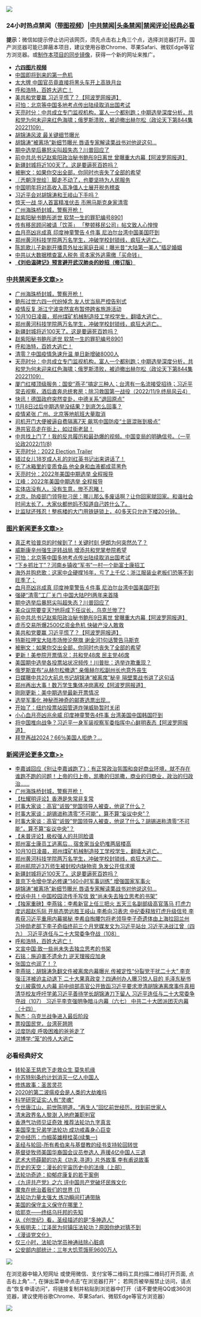 ![](https://raw.githubusercontent.com/jsvpn/jsproxy/dev/64photo/fqnews-qr.jpg)

<div id="tt">
<h3>24小时热点禁闻（<a href="https://aaa.v2dns.tk/?QAjUl=BgRp5UNKRn&T5Vk=fPVH&Q59Ab=WxGE" target="_blank">带图视频</a>）|<a href="#%E4%B8%AD%E5%85%B1%E7%A6%81%E9%97%BB%E6%9B%B4%E5%A4%9A%E6%96%87%E7%AB%A0">中共禁闻</a>|<a href="#%E5%9B%BE%E7%89%87%E6%96%B0%E9%97%BB%E6%9B%B4%E5%A4%9A%E6%96%87%E7%AB%A0">头条禁闻</a>|<a href="#%E6%96%B0%E9%97%BB%E8%AF%84%E8%AE%BA%E6%9B%B4%E5%A4%9A%E6%96%87%E7%AB%A0">禁闻评论|<a href="#%E5%BF%85%E7%9C%8B%E7%BB%8F%E5%85%B8%E5%A5%BD%E6%96%87">经典必看</a></h3>
<div><b>提示：</b>微信如提示停止访问该网页，须先点击右上角三个点，选择浏览器打开。国产浏览器可能已屏蔽本项目，建议使用谷歌Chrome、苹果Safari、微软Edge等官方浏览器。或<a href="%E5%88%B6%E4%BD%9Cgit%E7%A6%81%E9%97%BB%E9%95%9C%E5%83%8F.md">制作本项目的同步镜像</a>，获得一个新的网址来推广。</div>
<ul>
<li><b><a href="http://d2.v2rss.gq/64.mp4" target="_blank">六四图片视频</a></b></li>
<li><a href="/ssgc/20221110/1809264.md">中国即将到来的第一危机</a></li>
<li><a href="/cnnews/20221110/1809444.md">太大牌 中国官员竟直接将黑头车开上高铁月台</a></li>
<li><a href="/comments/20221110/1809369.md">呼和浩特，百姓大逃亡！</a></li>
<li><a href="/topimagenews/20221110/1809365.md">美共和党要赢 习近平慌了？【阿波罗网报道】</a></li>
<li><a href="/topimagenews/20221110/1809453.md">可怕：北京等中国多地考点传出陆续取消出国考试</a></li>
<li><a href="/cbnews/20221110/1809274.md">天亮时分：中共成立专门监视机构，富人一个都别跑；中期选举深度分析，共和党为何未迎来红色海啸；俄罗斯溃败，被迫撤出赫尔松（政论天下第844集 20221109）</a></li>
<li><a href="/baitai/20221110/1809507.md">胡锦涛风波 最关键细节曝光</a></li>
<li><a href="/comments/20221110/1809397.md">胡锦涛“被离场”新细节曝光 唇语专家解读栗战书对他说这句…</a></li>
<li><a href="/topimagenews/20221110/1809381.md">期中选举后暴怒尖叫超失态？川普回应了</a></li>
<li><a href="/topimagenews/20221110/1809372.md">前中共总书记赵紫阳政治秘书鲍彤9日离世 曾曝重大内幕【阿波罗网报道】</a></li>
<li><a href="/comments/20221110/1809479.md">新疆封城将近100天了。这是要逼死百姓吗？</a></li>
<li><a href="/topimagenews/20221110/1809309.md">被删文：如果你交出全部，你同时也丧失了全部的希望</a></li>
<li><a href="/ssgc/20221110/1809232.md">〖兲朝浮世绘〗脚走不动了，也要坚持为人民服务</a></li>
<li><a href="/ssgc/20221110/1809376.md">中国明年将对高收入高净值人士展开税务稽查</a></li>
<li><a href="/ssgc/20221110/1809508.md">习近平会对胡锦涛和王岐山下手吗？</a></li>
<li><a href="/cnnews/20221110/1809314.md">惊天一战 华人首富精准伏击 币圈马斯克身家清零</a></li>
<li><a href="/comments/20221111/1809652.md">广州海珠桥封城，警察开枪！</a></li>
<li><a href="/cbnews/20221110/1809401.md">赵紫阳秘书鲍彤逝世 软禁一生的罪犯编号8901</a></li>
<li><a href="/headline/20221110/1809457.md">传有移民顾问被请「饮茶」 「整顿移民公司」帖文致人心惶惶</a></li>
<li><a href="/topimagenews/20221110/1809442.md">血月亮凶兆成真 印度神童警告４件事 尼泊尔台湾中国美国吓到</a></li>
<li><a href="/comments/20221110/1809492.md">郑州黄河科技学院两万名学生，冲破学校封锁线，疯狂大逃亡。</a></li>
<li><a href="/yule/20221110/1809329.md">陈凯歌儿子新剧开播意外扯出家庭丑闻！曝光昔“大陆第一美人”插足婚姻</a></li>
<li><a href="/headline/20221110/1809447.md">中共以大数据稽查富人税务 资本家外逃需缴「买命钱」</a></li>
<li><b><a href="/comments/20200207/1272816.md" target="_blank">《刘伯温碑记》预言避开武汉肺炎的妙招（修订版）</a></b></li>
</ul>
</div>

<div class="catlist">
<h3><a href="/cbnews/" target="_blank">中共禁闻</a><span><a href="/cbnews/" target="_blank" rel="nofollow">更多文章>></a></span></h3>
<ul>
<li><a href="/comments/20221111/1809652.md" target="_blank">广州海珠桥封城，警察开枪！</a></li>
<li><a href="/cbnews/20221111/1809632.md" target="_blank">鲍彤过世六四一代纷悼念 友人忧当局严控告别式</a></li>
<li><a href="/cbnews/20221111/1809581.md" target="_blank">疫情反复 浙江宁波突然宣布暂停跨省旅游活动</a></li>
<li><a href="/comments/20221110/1809493.md" target="_blank">10月10日凌晨，郑州煤矿机械制造技工学校学生，翻墙大逃亡。</a></li>
<li><a href="/comments/20221110/1809492.md" target="_blank">郑州黄河科技学院两万名学生，冲破学校封锁线，疯狂大逃亡。</a></li>
<li><a href="/comments/20221110/1809479.md" target="_blank">新疆封城将近100天了。这是要逼死百姓吗？</a></li>
<li><a href="/cbnews/20221110/1809401.md" target="_blank">赵紫阳秘书鲍彤逝世 软禁一生的罪犯编号8901</a></li>
<li><a href="/comments/20221110/1809369.md" target="_blank">呼和浩特，百姓大逃亡！</a></li>
<li><a href="/cbnews/20221110/1809275.md" target="_blank">清零？中国疫情急速升温 单日新增破8000人</a></li>
<li><a href="/cbnews/20221110/1809274.md" target="_blank">天亮时分：中共成立专门监视机构，富人一个都别跑；中期选举深度分析，共和党为何未迎来红色海啸；俄罗斯溃败，被迫撤出赫尔松（政论天下第844集 20221109）</a></li>
<li><a href="/comments/20221110/1809181.md" target="_blank">厦门红楼顶级服务：国安“燕子”搞定三种人；台湾有一名流接受招待；习近平常去视察，酒后直奔总统套房；除习救国第一战役（2022/11/9,终局风云4）</a></li>
<li><a href="/cbnews/20221110/1809182.md" target="_blank">快讯！德国政府突然变卦，中德关系“退回原点”</a></li>
<li><a href="/comments/20221110/1809180.md" target="_blank">11月8日过后中期选举没结果？到底怎么回事？</a></li>
<li><a href="/cbnews/20221110/1809047.md" target="_blank">疫情紧张 广州、北京等地航班大量取消</a></li>
<li><a href="/cbnews/20221109/1808999.md" target="_blank">司机开门大便被逼自费隔离7天 飙骂中国防疫“土匪混账到极点”</a></li>
<li><a href="/comments/20221109/1808970.md" target="_blank">港共官员走在街上，如过街老鼠！</a></li>
<li><a href="/comments/20221109/1808801.md" target="_blank">中共找上门了！我的反共履历和最劲爆的视频。中国变局的明确信号。（一平论政2022/11/8)</a></li>
<li><a href="/cbnews/20221109/1808748.md" target="_blank">天亮时分：2022 Election Trailer</a></li>
<li><a href="/comments/20221109/1808626.md" target="_blank">错过女儿18岁成人礼的刘红英书记出来讲话了！</a></li>
<li><a href="/cbnews/20221109/1808600.md" target="_blank">吃了冰箱里的变质食品 他全身和血液都成蓝黑色</a></li>
<li><a href="/cbnews/20221109/1808580.md" target="_blank">天亮时分：2022年美国中期选举 全程报导</a></li>
<li><a href="/cbnews/20221109/1808579.md" target="_blank">江峰：2022年美国中期选举 全程报导</a></li>
<li><a href="/comments/20221109/1808568.md" target="_blank">实体店没有人，没有生意，惨不忍睹！</a></li>
<li><a href="/comments/20221109/1808564.md" target="_blank">北京，防疫部门领导批刁民：哪儿那么多废话啊？让你回家就回家。和谐社会时间太长了，大家伙都他妈不知道自己姓什么了。</a></li>
<li><a href="/comments/20221109/1808563.md" target="_blank">比监狱还残忍！整栋楼的大门用铁链锁上，40多天只允许下楼20分钟。</a></li>

</ul>
</div>
<div class="catlist">
<h3><a href="/topimagenews/" target="_blank">图片新闻</a><span><a href="/topimagenews/" target="_blank" rel="nofollow">更多文章>></a></span></h3>
<ul>
<li><a href="/topimagenews/20221111/1809643.md" target="_blank">真正考验普京的时候到了！关键时刻 伊朗为何突然怂了？</a></li>
<li><a href="/topimagenews/20221111/1809580.md" target="_blank">威斯康辛州强生逆转战局 增添共和党掌参院希望</a></li>
<li><a href="/topimagenews/20221110/1809453.md" target="_blank">可怕：北京等中国多地考点传出陆续取消出国考试</a></li>
<li><a href="/topimagenews/20221110/1809452.md" target="_blank">“下乡抓壮丁”？河南乡镇收“军书”一村一个助富士康招工</a></li>
<li><a href="/topimagenews/20221110/1809451.md" target="_blank">海外并购悲歌：这家中企硬撑16年，亏了上千亿；浙江服装业老板们恐等不到旺季了；</a></li>
<li><a href="/topimagenews/20221110/1809442.md" target="_blank">血月亮凶兆成真 印度神童警告４件事 尼泊尔台湾中国美国吓到</a></li>
<li><a href="/topimagenews/20221110/1809412.md" target="_blank">强硬“清零”工厂关门 中国大陆PPI两年来首降</a></li>
<li><a href="/topimagenews/20221110/1809381.md" target="_blank">期中选举后暴怒尖叫超失态？川普回应了</a></li>
<li><a href="/topimagenews/20221110/1809380.md" target="_blank">美众议院要变天?他将成下任议长，乌克兰惨了?</a></li>
<li><a href="/topimagenews/20221110/1809372.md" target="_blank">前中共总书记赵紫阳政治秘书鲍彤9日离世 曾曝重大内幕【阿波罗网报道】</a></li>
<li><a href="/topimagenews/20221110/1809371.md" target="_blank">虚币交易所爆2500亿资金危机 快破产没人敢救</a></li>
<li><a href="/topimagenews/20221110/1809365.md" target="_blank">美共和党要赢 习近平慌了？【阿波罗网报道】</a></li>
<li><a href="/topimagenews/20221110/1809360.md" target="_blank">特斯拉押宝大陆市场惨沦祭旗 谢金河1句话警告马斯克</a></li>
<li><a href="/topimagenews/20221110/1809309.md" target="_blank">被删文：如果你交出全部，你同时也丧失了全部的希望</a></li>
<li><a href="/topimagenews/20221110/1809107.md" target="_blank">更新！美参院开票情况：共和党48席 民主党46席</a></li>
<li><a href="/topimagenews/20221110/1809086.md" target="_blank">美国期中选举各投票站状况频传！川普批：选举诈欺重现？</a></li>
<li><a href="/topimagenews/20221110/1809061.md" target="_blank">俄罗斯宣布“从赫尔松撤退” 亲俄赫尔松副州长也意外丧生</a></li>
<li><a href="/topimagenews/20221109/1808981.md" target="_blank">日媒曝中共20大前总书记胡锦涛“被离席”秘辛 隔壁栗战书讲了这句话</a></li>
<li><a href="/topimagenews/20221109/1808868.md" target="_blank">郑州再出大事！数万学生集体冲岗离校【阿波罗网报道】</a></li>
<li><a href="/topimagenews/20221109/1808867.md" target="_blank">刚刚更新：美中期选举最新开票情况</a></li>
<li><a href="/topimagenews/20221109/1808860.md" target="_blank">选举军事化 神秘而神奇的邮寄选票出现…</a></li>
<li><a href="/topimagenews/20221109/1808849.md" target="_blank">开始了：纽约投票站因管道炸弹威胁暂时关闭</a></li>
<li><a href="/topimagenews/20221109/1808840.md" target="_blank">小心血月亮凶兆余威 印度神童警告4件事 台湾美国中国韩国吓到</a></li>
<li><a href="/topimagenews/20221109/1808809.md" target="_blank">将中国推向战争？习近平一身军装视察军委指挥中心鲜明表态【阿波罗网报道】</a></li>
<li><a href="/topimagenews/20221109/1808799.md" target="_blank">拜登再战2024？66％美国人拒绝？…</a></li>

</ul>
</div>
<div class="catlist">
<h3><a href="/comments/" target="_blank">新闻评论</a><span><a href="/comments/" target="_blank" rel="nofollow">更多文章>></a></span></h3>
<ul>
<li><a href="/comments/20221111/1809668.md" target="_blank">李嘉诚回应《别让李嘉诚跑了》：有正常政治氛围和良好商业环境，就不存在谁跑不跑的问题！上帝的归上帝，凯撒的归凯撒，商业的归商业，政治的归政治……</a></li>
<li><a href="/comments/20221111/1809652.md" target="_blank">广州海珠桥封城，警察开枪！</a></li>
<li><a href="/comments/20221111/1809615.md" target="_blank">【杜耀明评论】香港是失常非复常</a></li>
<li><a href="/comments/20221110/1809550.md" target="_blank">时事大家谈：高官“诋毁”党国领导人被查，他说了什么？</a></li>
<li><a href="/comments/20221110/1809549.md" target="_blank">时事大家谈：胡锡进称清零“不可能”，算不算“妄议中央”？</a></li>
<li><a href="/comments/20221110/1809536.md" target="_blank">时事大家谈：高官“诋毁”党国领导人被查，他说了什么？胡锡进称清零“不可能”，算不算“妄议中央”？</a></li>
<li><a href="/comments/20221110/1809531.md" target="_blank">【未普评论】极权强人的共同脸谱</a></li>
<li><a href="/comments/20221110/1809511.md" target="_blank">郑州富士康员工逃离后… 宿舍家当全扔堆两层楼高</a></li>
<li><a href="/comments/20221110/1809493.md" target="_blank">10月10日凌晨，郑州煤矿机械制造技工学校学生，翻墙大逃亡。</a></li>
<li><a href="/comments/20221110/1809492.md" target="_blank">郑州黄河科技学院两万名学生，冲破学校封锁线，疯狂大逃亡。</a></li>
<li><a href="/comments/20221110/1809484.md" target="_blank">郑州航院近3万师生被封校内缺物资 急发公开信求援</a></li>
<li><a href="/comments/20221110/1809479.md" target="_blank">新疆封城将近100天了。这是要逼死百姓吗？</a></li>
<li><a href="/comments/20221110/1809398.md" target="_blank">普京下令增中学必修课“140小时军事训练” 增强国家军事火</a></li>
<li><a href="/comments/20221110/1809397.md" target="_blank">胡锦涛“被离场”新细节曝光 唇语专家解读栗战书对他说这句…</a></li>
<li><a href="/comments/20221110/1809396.md" target="_blank">控诉中共！中国校园流传手写信 致“尚未失去独立思考的书架”</a></li>
<li><a href="/comments/20221110/1809370.md" target="_blank">【独家重磅】李燕铭：李希新官上任三把火 五天三名副部级高官落马 打虎力度远超赵乐际 开局态势远胜王岐山 李希向习表忠 中纪委释放打虎升级信号 李希获习近平重用内幕揭秘 李希自掏腰包将老领导李子奇遗体由上海拉回兰州 习仲勋老部下李子奇临终前三个月党媒发文为习近平站台 习近平决战江曾（四九） 习近平连任与二十大常委争夺战（108）</a></li>
<li><a href="/comments/20221110/1809369.md" target="_blank">呼和浩特，百姓大逃亡！</a></li>
<li><a href="/comments/20221110/1809347.md" target="_blank">文宣中国:致一些尚未失去独立思考的书架</a></li>
<li><a href="/comments/20221110/1809326.md" target="_blank">石铭：施迫害不遗余力 逆天理报应加身</a></li>
<li><a href="/comments/20221110/1809306.md" target="_blank">张国立也润了！？</a></li>
<li><a href="/comments/20221110/1809269.md" target="_blank">李燕铭：胡锦涛急翻文件被离席内幕曝光 传被定性“分裂党干扰二十大” 李克强汪洋被迫主动退下 二十大果真政变？四通创办人曝习惊人目的 毛泽东秘书女儿披露惊人内幕 前中组部高官公开致函习近平要求澄清胡锦涛离席事件真相 清华校友呼吁学弟习近平善待学长胡锦涛刀下留人 习近平连任与二十大常委争夺战（107） 习近平李克强明争暗斗内幕（六七） 中共二十大团派团灭内幕（十四）</a></li>
<li><a href="/comments/20221110/1809241.md" target="_blank">陶杰：乌克兰战争进入最后阶段</a></li>
<li><a href="/comments/20221110/1809240.md" target="_blank">票投国民党，台湾死翘翘</a></li>
<li><a href="/comments/20221110/1809228.md" target="_blank">过度防疫 呼吸困难的爸爸走了</a></li>
<li><a href="/comments/20221110/1809227.md" target="_blank">洪博学:“笼”的传人大逃亡</a></li>

</ul>
</div>

<div class="catlist">
<h3>必看经典好文</h3>
<ul>
<li><a href="/health/20141127/823595.md" target="_blank">转轮圣王慈悲下走救众生 莫失机缘</a></li>
<li><a href="/comments/20220920/1786910.md" target="_blank">中苏特别条约计划消灭一亿人中国人</a></li>
<li><a href="/comments/20220522/1736049.md" target="_blank">修炼故事：圣苦灵花</a></li>
<li><a href="/comments/20200712/1359432.md" target="_blank">2020的第二波瘟疫会是人类的大劫难吗</a></li>
<li><a href="/cnnews/20220202/1686894.md" target="_blank">科学研究证实:人有“灵魂”</a></li>
<li><a href="/funmedia/20210321/1509617.md" target="_blank">今世唐江山，前世陈明道，“再生人”回忆前世经历，找到前世家人</a></li>
<li><a href="/ccpdope/20220508/1730036.md" target="_blank">清末政界名人黎澍 入地府兼职判官</a></li>
<li><a href="/comments/20200517/1330064.md" target="_blank">香港气功师见证奇效 推荐法轮功九字真言</a></li>
<li><a href="/comments/20210509/1542373.md" target="_blank">美国孪生兄弟学法轮功 成功戒毒身心巨变</a></li>
<li><a href="/tculture/20161028/606931.md" target="_blank">定中经历：巾帼英雄穆桂英(续集一)</a></li>
<li><a href="/comments/20220503/1727836.md" target="_blank">圣经与轮回-所有希伯来与基督教的经书支持轮回转世</a></li>
<li><a href="/taiwannews/20220804/1767098.md" target="_blank">基督徒牧师美国华裔国会议员参选人 声援4亿中国人三退</a></li>
<li><a href="/topimagenews/20181117/1032655.md" target="_blank">武术大师薛颠的功夫《功夫.寻道》片外故事 李有甫说故事</a></li>
<li><a href="/tculture/20121025/73065.md" target="_blank">历史的天空：漫长的宇宙历史中的法缘（上部）</a></li>
<li><a href="/cbnews/20220708/1755180.md" target="_blank">法轮功奇迹：抑郁症康复的若干案例</a></li>
<li><a href="/bookonline/20131116/201050.md" target="_blank">《九评共产党》之六 评中国共产党破坏民族文化</a></li>
<li><a href="/topimagenews/20180519/944624.md" target="_blank">魔鬼在统治着我们的世界 (1)</a></li>
<li><a href="/cbnews/20200816/1381005.md" target="_blank">法轮功力量太强大 炼功瞬间打通带脉</a></li>
<li><a href="/lifebaike/20200520/1331379.md" target="_blank">美国的保守主义保守在哪里？</a></li>
<li><a href="/comments/20220516/1733397.md" target="_blank">哈耶克——终结乌托邦的先知</a></li>
<li><a href="/comments/20210223/1492392.md" target="_blank">从《创世纪》看，圣经描述的是“多神造人”</a></li>
<li><a href="/comments/20220531/1739728.md" target="_blank">矢板明夫：江泽民为何镇压法轮功？原因你绝对猜不到</a></li>
<li><a href="/comments/20200521/783167.md" target="_blank">《漫谈党文化》</a></li>
<li><a href="/health/20170626/780270.md" target="_blank">仅三小时，法轮功学员神通祛除心脏病</a></li>
<li><a href="/comments/20200515/220430.md" target="_blank">公安部内部统计：三年大饥荒饿死9600万人</a></li>

</ul>
</div>

![](https://raw.githubusercontent.com/jsvpn/jsproxy/dev/64photo/fqnews-qr.jpg)

在浏览器中输入短网址 或使用微信、支付宝等二维码工具扫描二维码打开页面, 点击右上角"...", 在弹出菜单中点击“在浏览器打开”； 若网页被举报禁止访问，请点击“恢复申请访问”，将链接复制并粘贴到浏览器中打开（请不要使用QQ或360浏览器，建议使用谷歌Chrome、苹果Safari、微软Edge等官方浏览器）

![](https://raw.githubusercontent.com/jsvpn/jsproxy/dev/64photo/wx.jpg)